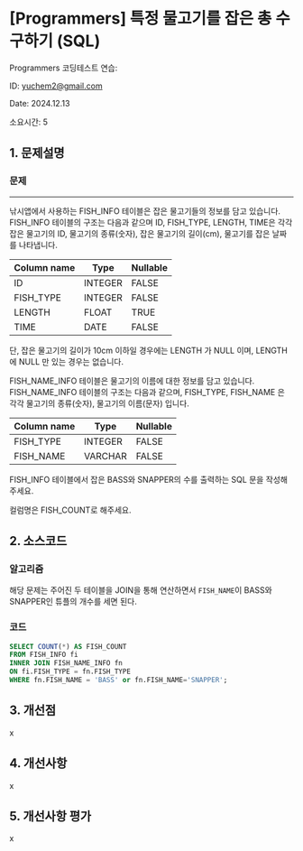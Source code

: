# [Programmers] 특정 물고기를 잡은 총 수 구하기 (SQL)
Programmers 코딩테스트 연습: 

ID: yuchem2@gmail.com

Date: 2024.12.13

소요시간: 5

## 1. 문제설명

### 문제
---
낚시앱에서 사용하는 FISH_INFO 테이블은 잡은 물고기들의 정보를 담고 있습니다. FISH_INFO 테이블의 구조는 다음과 같으며 ID, FISH_TYPE, LENGTH, TIME은 각각 잡은 물고기의 ID, 물고기의 종류(숫자), 잡은 물고기의 길이(cm), 물고기를 잡은 날짜를 나타냅니다.

| Column name | Type    | Nullable  |
|-------------|---------|-----------|
| ID          | INTEGER | FALSE     |
| FISH_TYPE   | INTEGER | FALSE     |
| LENGTH      | FLOAT   | TRUE      |
| TIME        | DATE    | FALSE     |

단, 잡은 물고기의 길이가 10cm 이하일 경우에는 LENGTH 가 NULL 이며, LENGTH 에 NULL 만 있는 경우는 없습니다.

FISH_NAME_INFO 테이블은 물고기의 이름에 대한 정보를 담고 있습니다. FISH_NAME_INFO 테이블의 구조는 다음과 같으며, FISH_TYPE, FISH_NAME 은 각각 물고기의 종류(숫자), 물고기의 이름(문자) 입니다.

| Column name | Type     | Nullable  |
|-------------|----------|-----------|
| FISH_TYPE   | INTEGER  | FALSE     |
| FISH_NAME   | VARCHAR  | FALSE     |

FISH_INFO 테이블에서 잡은 BASS와 SNAPPER의 수를 출력하는 SQL 문을 작성해주세요.

컬럼명은 FISH_COUNT로 해주세요.

## 2. 소스코드

### 알고리즘
해당 문제는 주어진 두 테이블을 JOIN을 통해 연산하면서 `FISH_NAME`이 BASS와 SNAPPER인 튜플의 개수를 세면 된다. 

### 코드
```sql
SELECT COUNT(*) AS FISH_COUNT
FROM FISH_INFO fi
INNER JOIN FISH_NAME_INFO fn
ON fi.FISH_TYPE = fn.FISH_TYPE
WHERE fn.FISH_NAME = 'BASS' or fn.FISH_NAME='SNAPPER';
```
## 3. 개선점
x
## 4. 개선사항
x
## 5. 개선사항 평가
x
